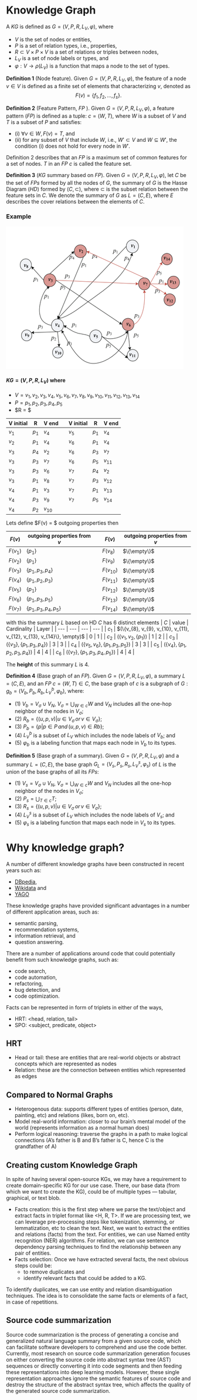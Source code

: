 # Knowledge Graph

A $KG$ is defined as $G = (V, P, R, L_{V} , \varphi)$, where 
- $V$ is the set of nodes or entities, 
- $P$ is a set of relation types, i.e., properties, 
- $R \subset V \times P \times V$ is a set of relations or triples between nodes,  
- $L_{V}$ is a set of node labels or types, and 
- $\varphi: V \rightarrow \rho(L_{V})$ is a function that maps a node to the set of types.


**Definition 1** (Node feature). Given $G = (V, P, R, L_{V} , \varphi)$, the feature of a node $v \in V$ is
defined as a finite set of elements that characterizing $v$, denoted as $$F(v) = \{f_{1}, f_{2},\ldots, f_{s}\}.$$

**Definition 2** (Feature Pattern, $FP$ ). Given $G = (V, P, R, L_{V} , \varphi)$, a feature pattern ($FP$)
is defined as a tuple: $c = (W, T)$, where $W$ is a subset of $V$ and $T$ is a subset of $P$ and
satisfies: 
- (i) $\forall v \in W, F(v) = T$, and 
- (ii) for any subset of $V$ that include $W$, i.e., $W' \subset V$ and $W ⊆ W'$, the condition (i) does not hold for every node in $W'$.

Definition 2 describes that an $FP$ is a maximum set of common features for a set of nodes. $T$ in an $FP$ $c$ is called the feature set.


**Definition 3** ($KG$ summary based on $FP$). Given $G = (V, P, R, L_{V} , \varphi)$, let $C$ be the set of $FPs$ formed by all the nodes of $G$, the summary of $G$ is the Hasse Diagram ($HD$) formed by $(C, \subset)$, where $\subset$ is the subset relation between the feature sets in $C$. We denote the summary of $G$ as $L = (C, E)$, where $E$ describes the cover relations between the elements of $C$.

### Example

![graph_example_01](../images/graph_example_01.png)

#### $KG = (V, P, R, L_{V})$ where
- $V = {v_{1}, v_{2}, v_{3}, v_{4}, v_{5}, v_{6}, v_{7}, v_{8}, v_{9}, v_{10}, v_{11}, v_{12}, v_{13}, v_{14}}$
- $P = {p_{1}, p_{2}, p_{3}, p_{4}, p_{5}}$
- $R = $

| V initial | R | V end | | V initial | R | V end |
| --- | --- | --- | --- | --- | --- | --- | 
| $v_{1}$ | $p_{1}$ | $v_{4}$ | | $v_{5}$ | $p_{1}$ | $v_{4}$ | 
| $v_{2}$ | $p_{1}$ | $v_{4}$ | | $v_{6}$ | $p_{1}$ | $v_{4}$ | 
| $v_{3}$ | $p_{4}$ | $v_{2}$ | | $v_{6}$ | $p_{3}$ | $v_{7}$ | 
| $v_{3}$ | $p_{3}$ | $v_{7}$ | | $v_{6}$ | $p_{5}$ | $v_{11}$ | 
| $v_{3}$ | $p_{3}$ | $v_{6}$ | | $v_{7}$ | $p_{4}$ | $v_{2}$ | 
| $v_{3}$ | $p_{1}$ | $v_{8}$ | | $v_{7}$ | $p_{3}$ | $v_{12}$ |
| $v_{4}$ | $p_{1}$ | $v_{3}$ | | $v_{7}$ | $p_{1}$ | $v_{13}$ | 
| $v_{4}$ | $p_{3}$ | $v_{9}$ | | $v_{7}$ | $p_{5}$ | $v_{14}$ | 
| $v_{4}$ | $p_{2}$ | $v_{10}$ | | | |



Lets define $F(v) = $ outgoing properties then 

| $F(v)$ | outgoing properties from $v$| | $F(v)$ | outgoing properties from $v$|
| --- | --- | --- | --- | --- |
| $F(v_{1})$ | $\{p_{1}\}$ | | $F(v_{8})$ | $\{\empty\}$ |
| $F(v_{2})$ | $\{p_{1}\}$ | | $F(v_{9})$ | $\{\empty\}$ |
| $F(v_{3})$ | $\{p_{1}, p_{3}, p_{4}\}$ | | $F(v_{10})$ | $\{\empty\}$ |
| $F(v_{4})$ | $\{p_{1}, p_{2}, p_{3}\}$ | | $F(v_{11})$ | $\{\empty\}$ |
| $F(v_{5})$ | $\{p_{1}\}$ | | $F(v_{12})$ | $\{\empty\}$ |
| $F(v_{6})$ | $\{p_{1}, p_{3}, p_{5}\}$ | | $F(v_{13})$ | $\{\empty\}$ |
| $F(v_{7})$ | $\{p_{1}, p_{3}, p_{4}, p_{5}\}$ | | $F(v_{14})$ | $\{\empty\}$ |




with this the summary $L$ based on HD $C$ has 6 distinct elements
| $C$ | value | Cardinality | Layer |
| --- | --- | --- | --- |
| $c_{1}$ | $(\{v_{8}, v_{9}, v_{10}, v_{11}, v_{12}, v_{13}, v_{14}\}, \empty)$ | 0 | 1 |
| $c_{2}$ | $(\{v_{1}, v_{2}, \{p_{1}\})$ | 1 | 2 |
| $c_{3}$ | $(\{v_{3}\}, \{p_{1}, p_{3}, p_{4}\})$ | 3 | 3 |
| $c_{4}$ | $(\{v_{5}, v_{6}\}, \{p_{1}, p_{3}, p_{5}\})$ | 3 | 3 |
| $c_{5}$ | $(\{v_{4}\}, \{p_{1}, p_{2}, p_{3}, p_{4}\})$ | 4 | 4 |
| $c_{6}$ | $(\{v_{7}\}, \{p_{1}, p_{3}, p_{4}, p_{5}\})$ | 4 | 4 |

The **height** of this summary $L$ is 4.

**Definition 4** (Base graph of an $FP$). Given $G = (V, P, R, L_{V} , \varphi)$, a summary $L = (C,E)$, and an $FP$ $c = (W, T) \in C$, the base graph of $c$ is a subgraph of $G: g_{b} = (V_{b}, P_{b}, R_{b}, L^{b}_{V}, \varphi_{b})$, where: 
- (1) $V_{b} = V_{\sigma} \cup V_{N}$, $V_{\sigma} = \bigcup_{ W \in c}W$ and $V_{N}$ includes all the one-hop neighbor of the nodes in $V_{\sigma}$;
- (2) $R_{b} = \left\{(u, p, v)|u \in V_{\sigma}\, or\, v \in V_{\sigma}\right\}$;
- (3) $P_{b} = \left\{p| p \in P\, and\, (u, p, v) \in Rb\right\}$;
- (4) $L^{b}_{V}$ is a subset of $L_{V}$ which includes the node labels of $V_{b}$; and
- (5) $\varphi_{b}$ is a labeling function that maps each node in $V_{b}$ to its types.


**Definition 5** (Base graph of a summary). Given $G = (V, P, R, L_{V} , \varphi)$ and a summary $L = (C, E)$, the base graph $G_{L} = (V_{s}, P_{s}, R_{s}, L^{s}_{V}, \varphi_{s})$ of $L$ is the union of the base graphs of all its $FPs$: 
- (1) $V_{s} = V_{\sigma} \cup V_{N}$, $V_{\sigma} = \bigcup_{W \in c}W$ and $V_{N}$ includes all the one-hop neighbor of the nodes in $V_{\sigma}$; 
- (2) $P_{s} = \bigcup_{T\in c} T$;
- (3) $R_{s} = \left\{(u, p, v)| u \in V_{\sigma}\, or\, v \in V_{\sigma}\right\}$; 
- (4) $L^{s}_{V}$ is a subset of $L_{V}$ which includes the node labels of $V_{s}$; and 
- (5) $\varphi_{s}$ is a labeling function that maps each node in $V_{s}$ to its types.



# Why knowledge graph?

A number of different knowledge graphs have been constructed in recent years such as:
- [DBpedia](https://www.dbpedia.org/), 
- [Wikidata](https://www.wikidata.org/) and
- [YAGO](https://yago-knowledge.org/)

These knowledge graphs have provided significant advantages in a number of different application areas, such as:
- semantic parsing,
- recommendation systems,
- information retrieval, and
- question answering.


There are a number of applications around code that could potentially benefit from such knowledge graphs, such as:
- code search,
- code automation,
- refactoring,
- bug detection, and
- code optimization.

Facts can be represented in form of triplets in either of the ways,
- HRT: <head, relation, tail>
- SPO: <subject, predicate, object>


## HRT

- Head or tail: these are entities that are real-world objects or abstract concepts which are represented as nodes
- Relation: these are the connection between entities which represented as edges

## Compared to Normal Graphs

- Heterogenous data: supports different types of entities (person, date, painting, etc) and relations (likes, born on, etc).
- Model real-world information: closer to our brain’s mental model of the world (represents information as a normal human does)
- Perform logical reasoning: traverse the graphs in a path to make logical connections (A’s father is B and B’s father is C, hence C is the grandfather of A)

## Creating custom Knowledge Graph

In spite of having several open-source KGs, we may have a requirement to create domain-specific KG for our use case. There, our base data (from which we want to create the KG), could be of multiple types — tabular, graphical, or text blob. 

- Facts creation: this is the first step where we parse the text/object and extract facts in triplet format like <H, R, T>. If we are processing text, we can leverage pre-processing steps like tokenization, stemming, or lemmatization, etc to clean the text. Next, we want to extract the entities and relations (facts) from the text. For entities, we can use Named entity recognition (NER) algorithms. For relation, we can use sentence dependency parsing techniques to find the relationship between any pair of entities. 
- Facts selection: Once we have extracted several facts, the next obvious steps could be:
    - to remove duplicates and 
    - identify relevant facts that could be added to a KG. 

To identify duplicates, we can use entity and relation disambiguation techniques. The idea is to consolidate the same facts or elements of a fact, in case of repetitions. 






## Source code summarization

Source code summarization is the process of generating a concise and generalized natural language summary from a given source code, which can facilitate software developers to comprehend and use the code better. Currently, most research on source code summarization generation focuses on either converting the source code into abstract syntax tree (AST) sequences or directly converting it into code segments and then feeding these representations into deep learning models. However, these single representation approaches ignore the semantic features of source code and destroy the structure of the abstract syntax tree, which affects the quality of the generated source code summarization. 




